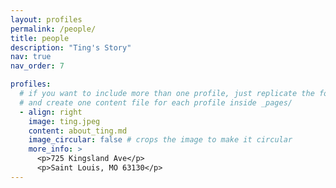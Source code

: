 ```yaml
---
layout: profiles
permalink: /people/
title: people
description: "Ting's Story"
nav: true
nav_order: 7

profiles:
  # if you want to include more than one profile, just replicate the following block
  # and create one content file for each profile inside _pages/
  - align: right
    image: ting.jpeg
    content: about_ting.md
    image_circular: false # crops the image to make it circular
    more_info: >
      <p>725 Kingsland Ave</p>
      <p>Saint Louis, MO 63130</p>
---
```

